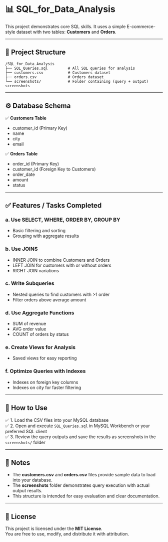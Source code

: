 # 📊 SQL_for_Data_Analysis

This project demonstrates core SQL skills. It uses a simple E-commerce-style dataset with two tables: **Customers** and **Orders**.

---

## 📂 Project Structure

```
/SQL_for_Data_Analysis
├── SQL_Queries.sql         # All SQL queries for analysis
├── customers.csv           # Customers dataset
├── orders.csv              # Orders dataset
└── screenshots/            # Folder containing (query + output) screenshots

```

---

## ⚙️ Database Schema

✅ **Customers Table**  
- customer_id (Primary Key)  
- name  
- city  
- email  

✅ **Orders Table**  
- order_id (Primary Key)  
- customer_id (Foreign Key to Customers)  
- order_date  
- amount  
- status  

---

## ✅ Features / Tasks Completed

### a. Use SELECT, WHERE, ORDER BY, GROUP BY
- Basic filtering and sorting
- Grouping with aggregate results

### b. Use JOINS
- INNER JOIN to combine Customers and Orders
- LEFT JOIN for customers with or without orders
- RIGHT JOIN variations

### c. Write Subqueries
- Nested queries to find customers with >1 order
- Filter orders above average amount

### d. Use Aggregate Functions
- SUM of revenue
- AVG order value
- COUNT of orders by status

### e. Create Views for Analysis
- Saved views for easy reporting

### f. Optimize Queries with Indexes
- Indexes on foreign key columns
- Indexes on city for faster filtering

---

## 🚀 How to Use

✅ 1. Load the CSV files into your MySQL database  
✅ 2. Open and execute `SQL_Queries.sql` in MySQL Workbench or your preferred SQL client  
✅ 3. Review the query outputs and save the results as screenshots in the `screenshots/` folder  

---

## 📝 Notes

- The **customers.csv** and **orders.csv** files provide sample data to load into your database.  
- The **screenshots** folder demonstrates query execution with actual output results.  
- This structure is intended for easy evaluation and clear documentation.

---


## 📜 License

This project is licensed under the **MIT License**.  
You are free to use, modify, and distribute it with attribution.  
